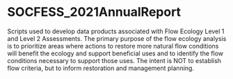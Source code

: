 # SOCFESS_2021AnnualReport
Scripts used to develop data products associated with Flow Ecology Level 1 and Level 2 Assessments.  The primary purpose of the flow ecology analysis is to prioritize areas where actions to restore more natural flow conditions will benefit the ecology and support beneficial uses and to identify the flow conditions necessary to support those uses. The intent is NOT to establish flow criteria, but to inform restoration and management planning. 
